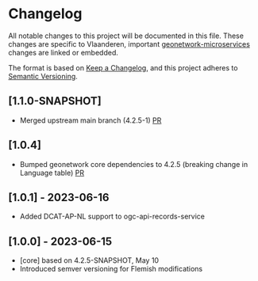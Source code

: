 # Changelog

All notable changes to this project will be documented in this file. These changes are specific to Vlaanderen, important
[geonetwork-microservices](https://github.com/geonetwork/geonetwork-microservices) changes are linked or embedded.

The format is based on [Keep a Changelog](https://keepachangelog.com/en/1.0.0/), and this project adheres
to [Semantic Versioning](https://semver.org/spec/v2.0.0.html).

## [1.1.0-SNAPSHOT]
- Merged upstream main branch (4.2.5-1) [PR](https://agiv.visualstudio.com/Metadata/_git/MetadataGeonetworkMicroservices/pullrequest/27231)

## [1.0.4]
- Bumped geonetwork core dependencies to 4.2.5 (breaking change in Language table) [PR](https://agiv.visualstudio.com/Metadata/_git/MetadataGeonetworkMicroservices/pullrequest/26653)

## [1.0.1] - 2023-06-16
- Added DCAT-AP-NL support to ogc-api-records-service

## [1.0.0] - 2023-06-15
- [core] based on 4.2.5-SNAPSHOT, May 10
- Introduced semver versioning for Flemish modifications